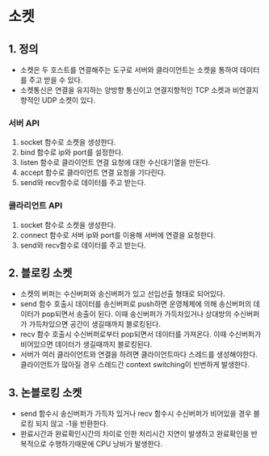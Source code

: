 # 소켓
## 1. 정의
* 소켓은 두 호스트를 연결해주는 도구로 서버와 클라이언트는 소켓을 통하여 데이터를 
주고 받을 수 있다. 
* 소켓통신은 연결을 유지하는 양방향 통신이고 연결지향적인 TCP 소켓과
비연결지향적인 UDP 소켓이 있다.
### 서버 API
1) socket 함수로 소켓을 생성한다.
2) bind 함수로 ip와 port를 설정한다.
3) listen 함수로 클라이언트 연결 요청에 대한 수신대기열을 만든다.
4) accept 함수로 클라이언트 연결 요청을 기다린다.
5) send와 recv함수로 데이터를 주고 받는다.
### 클라리언트 API
1) socket 함수로 소켓을 생성한다.
2) connect 함수로 서버 ip와 port를 이용해 서버에 연결을 요청한다.
3) send와 recv함수로 데이터를 주고 받는다.

## 2. 블로킹 소켓
* 소켓의 버퍼는 수신버퍼와 송신버퍼가 있고 선입선출 형태로 되어있다.
* send 함수 호출시 데이터를 송신버퍼로 push하면 운영체제에 의해 송신버퍼의 데이터가 pop되면서
송출이 된다. 이때 송신버퍼가 가득차있거나 상대방의 수신버퍼가 가득차있으면 공간이 생길때까지
블로킹된다.
* recv 함수 호출시 수신버퍼로부터 pop되면서 데이터를 가져온다. 이때 수신버퍼가 비어있으면
데이터가 생길때까지 블로킹된다.
* 서버가 여러 클라이언트와 연결을 하려면 클라이언트마다 스레드를 생성해야한다.
클라이언트가 많아질 경우 스레드간 context switching이 빈번하게 발생한다.

## 3. 논블로킹 소켓
* send 함수시 송신버퍼가 가득차 있거나 recv 함수시 수신버퍼가 비어있을 경우 블로킹 되지 않고
-1을 반환한다.
* 완료시간과 완료확인시간의 차이로 인한 처리시간 지연이 발생하고 
완료확인을 반복적으로 수행하기때문에 CPU 낭비가 발생한다.